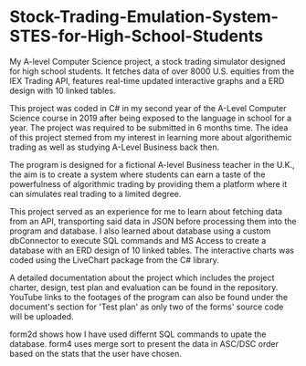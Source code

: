 # Stock-Trading-Emulation-System-STES-for-High-School-Students
My A-level Computer Science project, a stock trading simulator designed for high school students. It fetches data of over 8000 U.S. equities from the IEX Trading API, features real-time updated interactive graphs and a ERD design with 10 linked tables.

This project was coded in C# in my second year of the A-Level Computer Science course in 2019 after being exposed to the language in school for a year.
The project was required to be submitted in 6 months time.
The idea of this project stemed from my interest in learning more about algorithemic trading as well as studying A-Level Business back then. 

The program is designed for a fictional A-level Business teacher in the U.K., the aim is to create a system where students can earn a taste of the powerfulness of algorithmic trading by providing them a platform where it can simulates real trading to a limited degree.

This project served as an experience for me to learn about fetching data from an API, transporting said data in JSON before processing them into the program and database.
I also learned about database using a custom dbConnector to execute SQL commands and MS Access to create a database with an ERD design of 10 linked tables.
The interactive charts was coded using the LiveChart package from the C# library.

A detailed documentation about the project which includes the project charter, design, test plan and evaluation can be found in the repository. 
YouTube links to the footages of the program can also be found under the document's section for 'Test plan' as only two of the forms' source code will be uploaded.

form2d shows how I have used differnt SQL commands to upate the database.
form4 uses merge sort to present the data in ASC/DSC order based on the stats that the user have chosen.